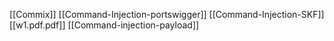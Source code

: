 [[Commix]]
[[Command-Injection-portswigger]]
[[Command-Injection-SKF]]
[[w1.pdf.pdf]]
[[Command-injection-payload]]

